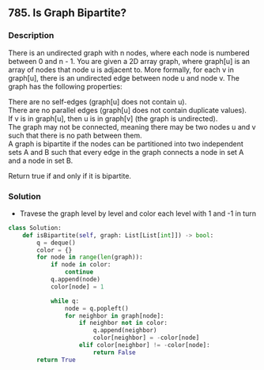 ## 785. Is Graph Bipartite?

### Description

There is an undirected graph with n nodes, where each node is numbered between 0 and n - 1. You are given a 2D array graph, where graph[u] is an array of nodes that node u is adjacent to. More formally, for each v in graph[u], there is an undirected edge between node u and node v. The graph has the following properties:

There are no self-edges (graph[u] does not contain u).  
There are no parallel edges (graph[u] does not contain duplicate values).  
If v is in graph[u], then u is in graph[v] (the graph is undirected).  
The graph may not be connected, meaning there may be two nodes u and v such that there is no path between them.  
A graph is bipartite if the nodes can be partitioned into two independent sets A and B such that every edge in the graph connects a node in set A and a node in set B.  

Return true if and only if it is bipartite.  

### Solution
* Travese the graph level by level and color each level with 1 and -1 in turn

```python
class Solution:
    def isBipartite(self, graph: List[List[int]]) -> bool:
        q = deque()
        color = {}
        for node in range(len(graph)):
            if node in color:
                continue
            q.append(node)
            color[node] = 1

            while q:
                node = q.popleft()
                for neighbor in graph[node]:
                    if neighbor not in color:
                        q.append(neighbor)
                        color[neighbor] = -color[node]
                    elif color[neighbor] != -color[node]:
                        return False
        return True
```

